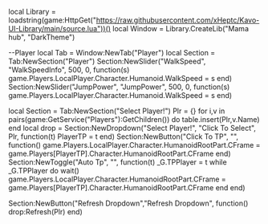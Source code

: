 local Library = loadstring(game:HttpGet("https://raw.githubusercontent.com/xHeptc/Kavo-UI-Library/main/source.lua"))()
local Window = Library.CreateLib("Mama hub", "DarkTheme")

--Player
local Tab = Window:NewTab("Player")
local Section = Tab:NewSection("Player")
Section:NewSlider("WalkSpeed", "WalkSpeedInfo", 500, 0, function(s)
    game.Players.LocalPlayer.Character.Humanoid.WalkSpeed = s
end)
Section:NewSlider("JumpPower", "JumpPower", 500, 0, function(s)
    game.Players.LocalPlayer.Character.Humanoid.WalkSpeed = s
end)

local Section = Tab:NewSection("Select Player!")
Plr = {}
for i,v in pairs(game:GetService("Players"):GetChildren()) do
    table.insert(Plr,v.Name) 
end
local drop = Section:NewDropdown("Select Player!", "Click To Select", Plr, function(t)
   PlayerTP = t
end)
Section:NewButton("Click To TP", "", function()
    game.Players.LocalPlayer.Character.HumanoidRootPart.CFrame = game.Players[PlayerTP].Character.HumanoidRootPart.CFrame
end)
Section:NewToggle("Auto Tp", "", function(t)
_G.TPPlayer = t
while _G.TPPlayer do wait()
game.Players.LocalPlayer.Character.HumanoidRootPart.CFrame = game.Players[PlayerTP].Character.HumanoidRootPart.CFrame
end
end)

Section:NewButton("Refresh Dropdown","Refresh Dropdown", function()
  drop:Refresh(Plr)
end)
